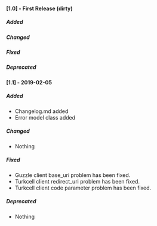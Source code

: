 #### [1.0] - First Release (dirty)
##### Added
##### Changed
##### Fixed
##### Deprecated 

#### [1.1] - 2019-02-05
##### Added
* Changelog.md added
* Error model class added
##### Changed
* Nothing
##### Fixed
* Guzzle client base_uri problem has been fixed.
* Turkcell client redirect_uri problem has been fixed.
* Turkcell client code parameter problem has been fixed.
##### Deprecated
* Nothing
